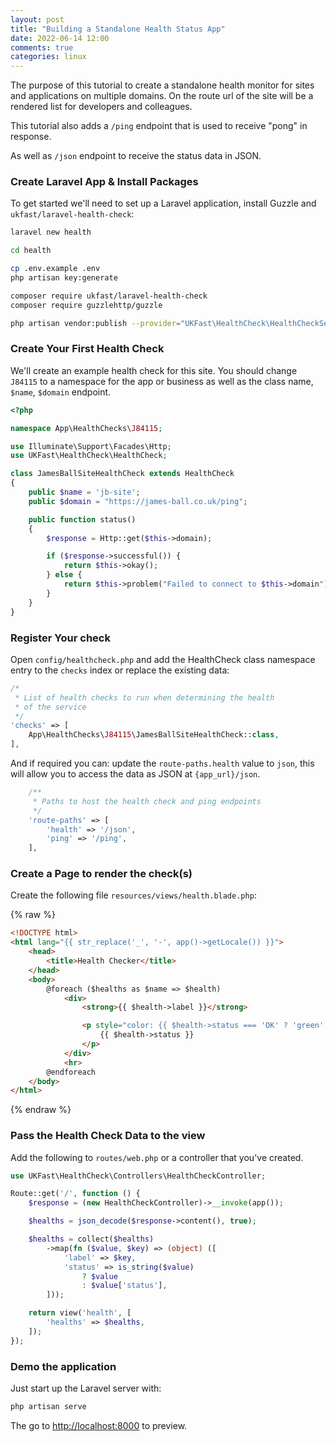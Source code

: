 ```yaml
---
layout: post
title: "Building a Standalone Health Status App"
date: 2022-06-14 12:00
comments: true
categories: linux
---
```


The purpose of this tutorial to create a standalone health monitor for sites and applications on multiple domains.
On the route url of the site will be a rendered list for developers and colleagues.

This tutorial also adds a `/ping` endpoint that is used to receive "pong" in response.

As well as `/json` endpoint to receive the status data in JSON.

### Create Laravel App & Install Packages

To get started we'll need to set up a Laravel application, install Guzzle and `ukfast/laravel-health-check`:

```bash
laravel new health

cd health

cp .env.example .env
php artisan key:generate

composer require ukfast/laravel-health-check
composer require guzzlehttp/guzzle

php artisan vendor:publish --provider="UKFast\HealthCheck\HealthCheckServiceProvider" --tag="config"
```


### Create Your First Health Check

We'll create an example health check for this site.
You should change `J84115` to a namespace for the app or business as well as the class name, `$name`, `$domain` endpoint.

```php
<?php

namespace App\HealthChecks\J84115;

use Illuminate\Support\Facades\Http;
use UKFast\HealthCheck\HealthCheck;

class JamesBallSiteHealthCheck extends HealthCheck
{
    public $name = 'jb-site';
    public $domain = "https://james-ball.co.uk/ping";

    public function status()
    {
        $response = Http::get($this->domain);

        if ($response->successful()) {
            return $this->okay();
        } else {
            return $this->problem("Failed to connect to $this->domain");
        }
    }
}
```

### Register Your check

Open `config/healthcheck.php` and add the HealthCheck class namespace entry to the `checks` index or replace the existing data:

```php
/*
 * List of health checks to run when determining the health
 * of the service
 */
'checks' => [
    App\HealthChecks\J84115\JamesBallSiteHealthCheck::class,
],
```

And if required you can: update the `route-paths.health` value to `json`, this will allow you to access the data as JSON at `{app_url}/json`.

```php
    /**
     * Paths to host the health check and ping endpoints
     */
    'route-paths' => [
        'health' => '/json',
        'ping' => '/ping',
    ],
```

### Create a Page to render the check(s)

Create the following file `resources/views/health.blade.php`:

{% raw %}
```html
<!DOCTYPE html>
<html lang="{{ str_replace('_', '-', app()->getLocale()) }}">
    <head>
        <title>Health Checker</title>
    </head>
    <body>
        @foreach ($healths as $name => $health)
            <div>
                <strong>{{ $health->label }}</strong>

                <p style="color: {{ $health->status === 'OK' ? 'green': 'red' }};">
                    {{ $health->status }}
                </p>
            </div>
            <hr>
        @endforeach
    </body>
</html>
```
{% endraw %}

### Pass the Health Check Data to the view

Add the following to `routes/web.php` or a controller that you've created.

```php
use UKFast\HealthCheck\Controllers\HealthCheckController;
```

```php
Route::get('/', function () {
    $response = (new HealthCheckController)->__invoke(app());

    $healths = json_decode($response->content(), true);

    $healths = collect($healths)
        ->map(fn ($value, $key) => (object) ([
            'label' => $key,
            'status' => is_string($value)
                ? $value
                : $value['status'],
        ]));

    return view('health', [
        'healths' => $healths,
    ]);
});
```

### Demo the application

Just start up the Laravel server with:

```bash
php artisan serve
```

The go to [http://localhost:8000](http://localhost:8000) to preview.
